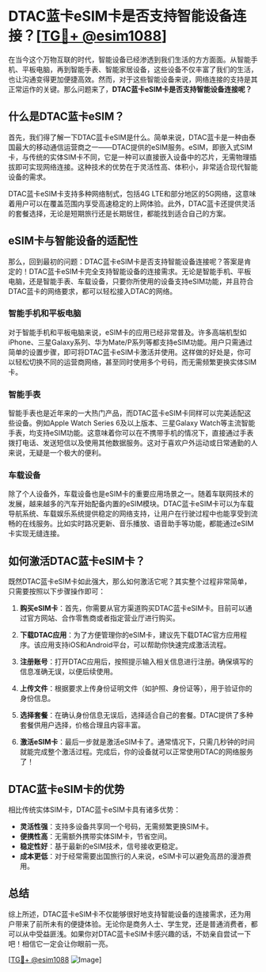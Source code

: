 # DTAC蓝卡eSIM卡是否支持智能设备连接？[[TG💪+ @esim1088](https://t.me/s/esim1088)]

在当今这个万物互联的时代，智能设备已经渗透到我们生活的方方面面。从智能手机、平板电脑，再到智能手表、智能家居设备，这些设备不仅丰富了我们的生活，也让沟通变得更加便捷高效。然而，对于这些智能设备来说，网络连接的支持是其正常运作的关键。那么问题来了，**DTAC蓝卡eSIM卡是否支持智能设备连接呢？**

## 什么是DTAC蓝卡eSIM？

首先，我们得了解一下DTAC蓝卡eSIM是什么。简单来说，DTAC蓝卡是一种由泰国最大的移动通信运营商之一——DTAC提供的eSIM服务。eSIM，即嵌入式SIM卡，与传统的实体SIM卡不同，它是一种可以直接嵌入设备中的芯片，无需物理插拔即可实现网络连接。这种技术的优势在于灵活性高、体积小，非常适合现代智能设备的需求。

DTAC蓝卡eSIM卡支持多种网络制式，包括4G LTE和部分地区的5G网络，这意味着用户可以在覆盖范围内享受高速稳定的上网体验。此外，DTAC蓝卡还提供灵活的套餐选择，无论是短期旅行还是长期居住，都能找到适合自己的方案。

## eSIM卡与智能设备的适配性

那么，回到最初的问题：DTAC蓝卡eSIM卡是否支持智能设备连接呢？答案是肯定的！DTAC蓝卡eSIM卡完全支持智能设备的连接需求。无论是智能手机、平板电脑，还是智能手表、车载设备，只要你所使用的设备支持eSIM功能，并且符合DTAC蓝卡的网络要求，都可以轻松接入DTAC的网络。

### 智能手机和平板电脑

对于智能手机和平板电脑来说，eSIM卡的应用已经非常普及。许多高端机型如iPhone、三星Galaxy系列、华为Mate/P系列等都支持eSIM功能。用户只需通过简单的设置步骤，即可将DTAC蓝卡eSIM卡激活并使用。这样做的好处是，你可以轻松切换不同的运营商网络，甚至同时使用多个号码，而无需频繁更换实体SIM卡。

### 智能手表

智能手表也是近年来的一大热门产品，而DTAC蓝卡eSIM卡同样可以完美适配这些设备。例如Apple Watch Series 6及以上版本、三星Galaxy Watch等主流智能手表，均支持eSIM功能。这意味着你可以在不携带手机的情况下，直接通过手表拨打电话、发送短信以及使用其他数据服务。这对于喜欢户外运动或日常通勤的人来说，无疑是一个极大的便利。

### 车载设备

除了个人设备外，车载设备也是eSIM卡的重要应用场景之一。随着车联网技术的发展，越来越多的汽车开始配备内置的eSIM模块。DTAC蓝卡eSIM卡可以为车载导航系统、车载娱乐系统提供稳定的网络支持，让用户在行驶过程中也能享受到流畅的在线服务。比如实时路况更新、音乐播放、语音助手等功能，都能通过eSIM卡实现无缝连接。

## 如何激活DTAC蓝卡eSIM卡？

既然DTAC蓝卡eSIM卡如此强大，那么如何激活它呢？其实整个过程非常简单，只需要按照以下步骤操作即可：

1. **购买eSIM卡**：首先，你需要从官方渠道购买DTAC蓝卡eSIM卡。目前可以通过官方网站、合作零售商或者指定营业厅进行购买。
   
2. **下载DTAC应用**：为了方便管理你的eSIM卡，建议先下载DTAC官方应用程序。该应用支持iOS和Android平台，可以帮助你快速完成激活流程。

3. **注册账号**：打开DTAC应用后，按照提示输入相关信息进行注册。确保填写的信息准确无误，以便后续使用。

4. **上传文件**：根据要求上传身份证明文件（如护照、身份证等），用于验证你的身份信息。

5. **选择套餐**：在确认身份信息无误后，选择适合自己的套餐。DTAC提供了多种套餐供用户选择，价格合理且内容丰富。

6. **激活eSIM卡**：最后一步就是激活eSIM卡了。通常情况下，只需几秒钟的时间就能完成整个激活过程。完成后，你的设备就可以正常使用DTAC的网络服务了！

## DTAC蓝卡eSIM卡的优势

相比传统实体SIM卡，DTAC蓝卡eSIM卡具有诸多优势：

- **灵活性强**：支持多设备共享同一个号码，无需频繁更换SIM卡。
- **便携性高**：无需额外携带实体SIM卡，节省空间。
- **稳定性好**：基于最新的eSIM技术，信号接收更稳定。
- **成本更低**：对于经常需要出国旅行的人来说，eSIM卡可以避免高昂的漫游费用。

## 总结

综上所述，DTAC蓝卡eSIM卡不仅能够很好地支持智能设备的连接需求，还为用户带来了前所未有的便捷体验。无论你是商务人士、学生党，还是普通消费者，都可以从中受益匪浅。如果你对DTAC蓝卡eSIM卡感兴趣的话，不妨亲自尝试一下吧！相信它一定会让你眼前一亮。

[[TG💪+ @esim1088](https://t.me/s/esim1088) ![Image](https://i.postimg.cc/4NQfJmqS/Snipaste-2025-05-13-00-14-12.png)]